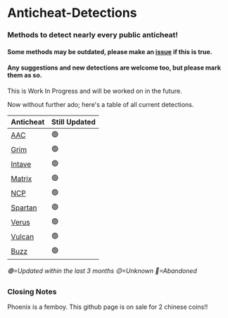 # Anticheat-Detections
### **Methods to detect nearly every public anticheat!**

#### Some methods may be outdated, please make an [issue](https://github.com/PhoenixHaven/Anticheat-Detections/issues) if this is true.
#### Any suggestions and new detections are welcome too, but please mark them as so.

This is Work In Progress and will be worked on in the future.

Now without further ado; here's a table of all current detections.

|**Anticheat**                       | **Still Updated** |
| ---------------------------------- | ----------------- |
| [AAC](/Anticheats/AAC.md)          | 🟢                |
| [Grim](/Anticheats/Grim.md)        | 🟢                |
| [Intave](/Anticheats/Intave.md)    | 🟢                |
| [Matrix](/Anticheats/Matrix.md)    | 🟢                |
| [NCP](/Anticheats/NCP.md)          | 🟢                |
| [Spartan](/Anticheats/Spartan.md)  | 🟢                |
| [Verus](/Anticheats/Verus.md)      | 🟢                |
| [Vulcan](/Anticheats/Vulcan.md)    | 🟢                |
| [Buzz](/Anticheats/Buzz.md)        | 🟢                |

*🟢=Updated within the last 3 months*
*🟡=Unknown*
*🔴=Abandoned*

### Closing Notes
Phoenix is a femboy.
This github page is on sale for 2 chinese coins!!
